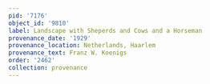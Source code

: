 ```yaml
---
pid: '7176'
object_id: '9810'
label: Landscape with Sheperds and Cows and a Horseman
provenance_date: '1929'
provenance_location: Netherlands, Haarlem
provenance_text: Franz W. Koenigs
order: '2462'
collection: provenance
---
```

